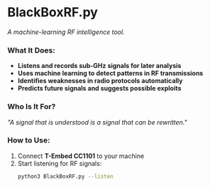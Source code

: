 # BlackBoxRF.py  
_A machine-learning RF intelligence tool._  

### What It Does:  
- **Listens and records sub-GHz signals for later analysis**  
- **Uses machine learning to detect patterns in RF transmissions**  
- **Identifies weaknesses in radio protocols automatically**  
- **Predicts future signals and suggests possible exploits**  

### Who Is It For?  
_"A signal that is understood is a signal that can be rewritten."_  

### How to Use:  
1. Connect **T-Embed CC1101** to your machine  
2. Start listening for RF signals:  
   ```bash
   python3 BlackBoxRF.py --listen
